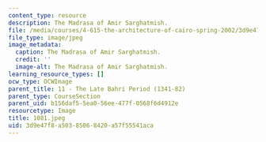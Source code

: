 ```yaml
---
content_type: resource
description: The Madrasa of Amir Sarghatmish.
file: /media/courses/4-615-the-architecture-of-cairo-spring-2002/3d9e47f8a50385068420a57f55541aca_1081.jpeg
file_type: image/jpeg
image_metadata:
  caption: The Madrasa of Amir Sarghatmish.
  credit: ''
  image-alt: The Madrasa of Amir Sarghatmish.
learning_resource_types: []
ocw_type: OCWImage
parent_title: 11 - The Late Bahri Period (1341-82)
parent_type: CourseSection
parent_uid: b156daf5-5ea0-56ee-477f-0568f6d4912e
resourcetype: Image
title: 1081.jpeg
uid: 3d9e47f8-a503-8506-8420-a57f55541aca
---
```

